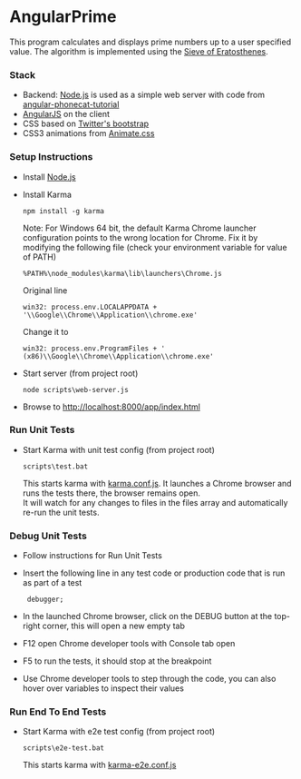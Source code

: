 # AngularPrime

This program calculates and displays prime numbers up to a user specified value.
The algorithm is implemented using the [Sieve of Eratosthenes](http://en.wikipedia.org/wiki/Sieve_of_Eratosthenes).

### Stack
* Backend: [Node.js](http://nodejs.org/) is used as a simple web server with code from [angular-phonecat-tutorial](https://github.com/IgorMinar/angular-phonecat-tutorial/blob/master/scripts/web-server.js)
* [AngularJS](http://www.angularjs.org/) on the client
* CSS based on [Twitter's bootstrap](http://twitter.github.com/bootstrap/)
* CSS3 animations from [Animate.css](http://daneden.me/animate/)

### Setup Instructions

* Install [Node.js](http://nodejs.org/)
* Install Karma

    ```
    npm install -g karma
    ```

    Note: For Windows 64 bit, the default Karma Chrome launcher configuration points to the wrong location for Chrome.
    Fix it by modifying the following file (check your environment variable for value of PATH)

    ```
    %PATH%\node_modules\karma\lib\launchers\Chrome.js
    ```

    Original line

    ```
    win32: process.env.LOCALAPPDATA + '\\Google\\Chrome\\Application\\chrome.exe'
    ```

    Change it to

    ```
    win32: process.env.ProgramFiles + ' (x86)\\Google\\Chrome\\Application\\chrome.exe'
    ```

* Start server (from project root)

    ```
    node scripts\web-server.js
    ```

* Browse to [http://localhost:8000/app/index.html](http://localhost:8000/app/index.html)

### Run Unit Tests

* Start Karma with unit test config (from project root)

    ```
    scripts\test.bat
    ```

    This starts karma with [karma.conf.js](config/karma.conf.js).
    It launches a Chrome browser and runs the tests there, the browser remains open.    
    It will watch for any changes to files in the files array and automatically re-run the unit tests.

### Debug Unit Tests    

* Follow instructions for Run Unit Tests

* Insert the following line in any test code or production code that is run as part of a test


    ```
     debugger;
    ```

* In the launched Chrome browser, click on the DEBUG button at the top-right corner, this will open a new empty tab

* F12 open Chrome developer tools with Console tab open

* F5 to run the tests, it should stop at the breakpoint

* Use Chrome developer tools to step through the code, you can also hover over variables to inspect their values


### Run End To End Tests

* Start Karma with e2e test config (from project root)

    ```
    scripts\e2e-test.bat
    ```

    This starts karma with [karma-e2e.conf.js](config/karma-e2e.conf.js)